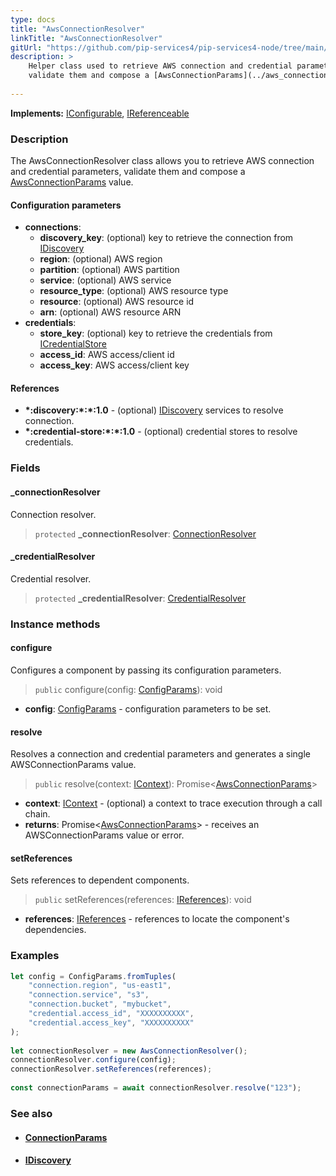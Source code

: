 ```yaml
---
type: docs
title: "AwsConnectionResolver"
linkTitle: "AwsConnectionResolver"
gitUrl: "https://github.com/pip-services4/pip-services4-node/tree/main/pip-services4-aws-node"
description: >
    Helper class used to retrieve AWS connection and credential parameters,
    validate them and compose a [AwsConnectionParams](../aws_connection_params) value.
 
---
```


**Implements:** [IConfigurable](../../../components/config/iconfigurable), [IReferenceable](../../../components/refer/ireferenceable)

### Description

The AwsConnectionResolver class allows you to retrieve AWS connection and credential parameters, validate them and compose a [AwsConnectionParams](../aws_connection_params) value.


#### Configuration parameters

- **connections**:                   
    - **discovery_key**: (optional) key to retrieve the connection from [IDiscovery](../../../config/connect/idiscovery)
    - **region**: (optional) AWS region
    - **partition**: (optional) AWS partition
    - **service**: (optional) AWS service
    - **resource_type**: (optional) AWS resource type
    - **resource**: (optional) AWS resource id
    - **arn**: (optional) AWS resource ARN
- **credentials**:    
    - **store_key**: (optional) key to retrieve the credentials from [ICredentialStore](../../../config/auth/icredential_store)
    - **access_id**: AWS access/client id
    - **access_key**: AWS access/client key

#### References
- **\*:discovery:\*:\*:1.0** - (optional) [IDiscovery](../../../config/connect/idiscovery) services to resolve connection.
- **\*:credential-store:\*:\*:1.0** - (optional) credential stores to resolve credentials.

### Fields

<span class="hide-title-link">

#### _connectionResolver
Connection resolver.
> `protected` **_connectionResolver**: [ConnectionResolver](../../../config/connect/connection_resolver)

#### _credentialResolver
Credential resolver.
> `protected` **_credentialResolver**: [CredentialResolver](../../../config/auth/credential_resolver)

</span>

### Instance methods

#### configure
Configures a component by passing its configuration parameters.

> `public` configure(config: [ConfigParams](../../../components/config/config_params)): void

- **config**: [ConfigParams](../../../components/config/config_params) - configuration parameters to be set.

#### resolve
Resolves a connection and credential parameters and generates a single
AWSConnectionParams value.

> `public` resolve(context: [IContext](../../../components/context/icontext)): Promise<[AwsConnectionParams](../aws_connection_params)>

- **context**: [IContext](../../../components/context/icontext) - (optional) a context to trace execution through a call chain. 
- **returns**: Promise<[AwsConnectionParams](../aws_connection_params)> - receives an AWSConnectionParams value or error.

#### setReferences
Sets references to dependent components.

> `public` setReferences(references: [IReferences](../../../components/refer/ireferences)): void

- **references**: [IReferences](../../../components/refer/ireferences) - references to locate the component's dependencies.



### Examples

```typescript
let config = ConfigParams.fromTuples(
    "connection.region", "us-east1",
    "connection.service", "s3",
    "connection.bucket", "mybucket",
    "credential.access_id", "XXXXXXXXXX",
    "credential.access_key", "XXXXXXXXXX"
);
     
let connectionResolver = new AwsConnectionResolver();
connectionResolver.configure(config);
connectionResolver.setReferences(references);
    
const connectionParams = await connectionResolver.resolve("123");
```

### See also
- #### [ConnectionParams](../../../components/connect/connection_params)
- #### [IDiscovery](../../../components/connect/idiscovery)
